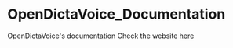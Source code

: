 # OpenDictaVoice_Documentation
OpenDictaVoice's documentation
Check the website [here](https://opendictavoice.github.io/OpenDictaVoice_Documentation/)
